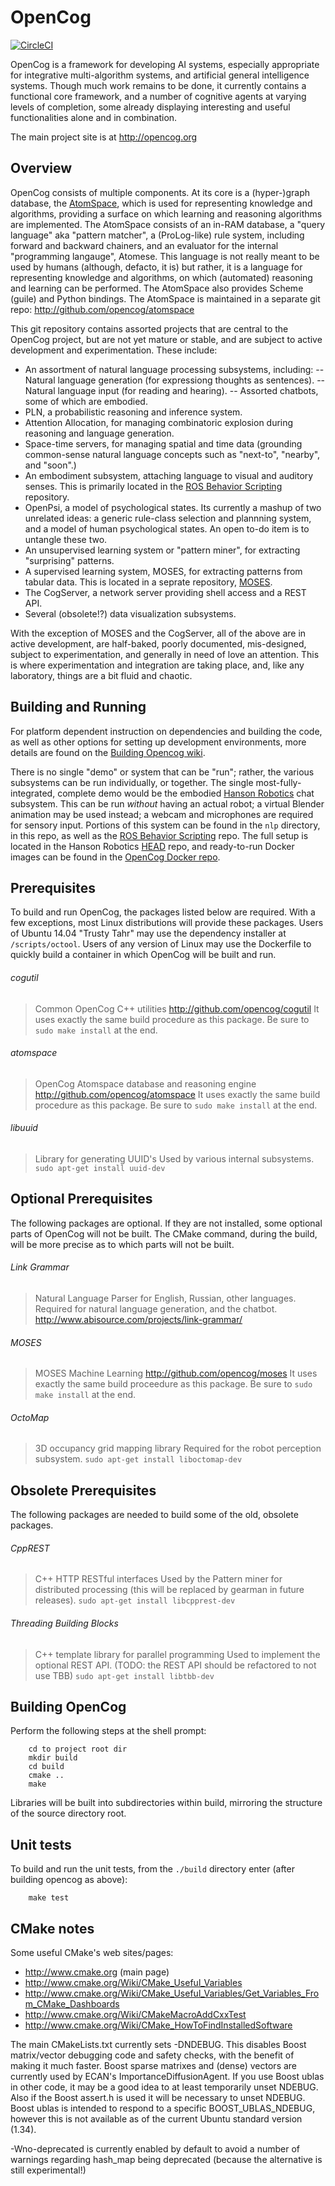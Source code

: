 OpenCog
=======

[![CircleCI](https://circleci.com/gh/singnet/opencog.svg?style=svg)](https://circleci.com/gh/singnet/opencog)

OpenCog is a framework for developing AI systems, especially appropriate
for integrative multi-algorithm systems, and artificial general intelligence
systems.  Though much work remains to be done, it currently contains a
functional core framework, and a number of cognitive agents at varying levels
of completion, some already displaying interesting and useful functionalities
alone and in combination.

The main project site is at http://opencog.org

Overview
--------
OpenCog consists of multiple components. At its core is a (hyper-)graph
database, the [AtomSpace](http://github.com/opencog/atomspace), which is
used for representing knowledge and algorithms, providing a surface on
which learning and reasoning algorithms are implemented. The AtomSpace
consists of an in-RAM database, a "query language" aka "pattern matcher",
a (ProLog-like) rule system, including forward and backward chainers,
and an evaluator for the internal "programming langauge", Atomese. This
language is not really meant to be used by humans (although, defacto,
it is) but rather, it is a language for representing knowledge and
algorithms, on which (automated) reasoning and learning can be performed.
The AtomSpace also provides Scheme (guile) and Python bindings. The
AtomSpace is maintained in a separate git repo:
http://github.com/opencog/atomspace

This git repository contains assorted projects that are central to the
OpenCog project, but are not yet mature or stable, and are subject to
active development and experimentation. These include:
* An assortment of natural language processing subsystems, including:
-- Natural language generation (for expressiong thoughts as sentences).
-- Natural language input (for reading and hearing).
-- Assorted chatbots, some of which are embodied.
* PLN, a probabilistic reasoning and inference system.
* Attention Allocation, for managing combinatoric explosion during
  reasoning and language generation.
* Space-time servers, for managing spatial and time data (grounding
  common-sense natural language concepts such as "next-to", "nearby",
  and "soon".)
* An embodiment subsystem, attaching language to visual and auditory
  senses.  This is primarily located in the
  [ROS Behavior Scripting](https://github.com/opencog/ros-behavior-scripting)
  repository.
* OpenPsi, a model of psychological states. Its currently a mashup of
  two unrelated ideas: a generic rule-class selection and plannning
  system, and a model of human psychological states. An open to-do item
  is to untangle these two.
* An unsupervised learning system or "pattern miner", for extracting
  "surprising" patterns.
* A supervised learning system, MOSES, for extracting patterns from
  tabular data. This is located in a seprate repository,
  [MOSES](https://github.com/opencog/moses).
* The CogServer, a network server providing shell access and a REST API.
* Several (obsolete!?) data visualization subsystems.

With the exception of MOSES and the CogServer, all of the above are in
active development, are half-baked, poorly documented, mis-designed,
subject to experimentation, and generally in need of love an attention.
This is where experimentation and integration are taking place, and,
like any laboratory, things are a bit fluid and chaotic.


Building and Running
--------------------
For platform dependent instruction on dependencies and building the
code, as well as other options for setting up development environments,
more details are found on the [Building Opencog
wiki](http://wiki.opencog.org/wikihome/index.php/Building_OpenCog).

There is no single "demo" or system that can be "run"; rather, the
various subsystems can be run individually, or together. The single
most-fully-integrated, complete demo would be the embodied [Hanson
Robotics](http://github.com/hansonrobotics) chat subsystem.  This
can be run *without* having an actual robot; a virtual Blender
animation may be used instead; a webcam and microphones are required
for sensory input. Portions of this system can be found in the `nlp`
directory, in this repo, as well as the
[ROS Behavior Scripting](https://github.com/opencog/ros-behavior-scripting)
repo. The full setup is located in the Hanson Robotics
[HEAD](https://github.com/hansonrobotics/HEAD) repo, and ready-to-run
Docker images can be found in the [OpenCog Docker
repo](https://github.com/opencog/docker).


Prerequisites
-------------
To build and run OpenCog, the packages listed below are required.
With a few exceptions, most Linux distributions will provide these
packages. Users of Ubuntu 14.04 "Trusty Tahr" may use the dependency
installer at `/scripts/octool`.  Users of any version of Linux may
use the Dockerfile to quickly build a container in which OpenCog will
be built and run.

###### cogutil
> Common OpenCog C++ utilities
> http://github.com/opencog/cogutil
> It uses exactly the same build procedure as this package. Be sure
  to `sudo make install` at the end.

###### atomspace
> OpenCog Atomspace database and reasoning engine
> http://github.com/opencog/atomspace
> It uses exactly the same build procedure as this package. Be sure
  to `sudo make install` at the end.

###### libuuid
> Library for generating UUID's
> Used by various internal subsystems.
> `sudo apt-get install uuid-dev`

Optional Prerequisites
----------------------
The following packages are optional. If they are not installed, some
optional parts of OpenCog will not be built.  The CMake command, during
the build, will be more precise as to which parts will not be built.

###### Link Grammar
> Natural Language Parser for English, Russian, other languages.
> Required for natural language generation, and the chatbot.
> http://www.abisource.com/projects/link-grammar/

###### MOSES
> MOSES Machine Learning
> http://github.com/opencog/moses
> It uses exactly the same build proceedure as this package. Be sure
  to `sudo make install` at the end.

###### OctoMap
> 3D occupancy grid mapping library
> Required for the robot perception subsystem.
> `sudo apt-get install liboctomap-dev`

Obsolete Prerequisites
----------------------
The following packages are needed to build some of the old, obsolete
packages.

###### CppREST
> C++ HTTP RESTful interfaces
> Used by the Pattern miner for distributed processing (this will be
  replaced by gearman in future releases).
> `sudo apt-get install libcpprest-dev`

###### Threading Building Blocks
> C++ template library for parallel programming
> Used to implement the optional REST API. (TODO: the REST API should
  be refactored to not use TBB)
> `sudo apt-get install libtbb-dev`

Building OpenCog
----------------
Perform the following steps at the shell prompt:
```
    cd to project root dir
    mkdir build
    cd build
    cmake ..
    make
```
Libraries will be built into subdirectories within build, mirroring
the structure of the source directory root.


Unit tests
----------
To build and run the unit tests, from the `./build` directory enter
(after building opencog as above):
```
    make test
```

CMake notes
-----------
Some useful CMake's web sites/pages:

 - http://www.cmake.org (main page)
 - http://www.cmake.org/Wiki/CMake_Useful_Variables
 - http://www.cmake.org/Wiki/CMake_Useful_Variables/Get_Variables_From_CMake_Dashboards
 - http://www.cmake.org/Wiki/CMakeMacroAddCxxTest
 - http://www.cmake.org/Wiki/CMake_HowToFindInstalledSoftware


The main CMakeLists.txt currently sets -DNDEBUG. This disables Boost
matrix/vector debugging code and safety checks, with the benefit of
making it much faster. Boost sparse matrixes and (dense) vectors are
currently used by ECAN's ImportanceDiffusionAgent. If you use Boost
ublas in other code, it may be a good idea to at least temporarily
unset NDEBUG. Also if the Boost assert.h is used it will be necessary
to unset NDEBUG. Boost ublas is intended to respond to a specific
BOOST_UBLAS_NDEBUG, however this is not available as of the current
Ubuntu standard version (1.34).

-Wno-deprecated is currently enabled by default to avoid a number of
warnings regarding hash_map being deprecated (because the alternative
is still experimental!)
